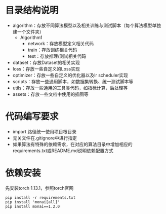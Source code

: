# 目录结构说明

- algorithm：存放不同算法模型以及相关训练与测试脚本（每个算法模型单独建一个文件夹） 
    - Algorithm1
        - network：存放模型定义相关代码
        - train：存放训练相关代码
        - test：存放推理/测试相关代码
- dataset：存放Dataset的相关实现
- loss：存放一些自定义的Loss实现
- optimizer：存放一些自定义的优化器以及lr scheduler实现
- scripts：存放一些通用脚本，如数据集转换、统一测试脚本等
- utils：存放一些通用的工具类代码，如指标计算，后处理等
- assets：存放一些文档中使用的插图等

# 代码编写要求

- import 路径统一使用项目根目录
- 无关文件在.gitignore中进行指定
- 如果算法有特殊的依赖需求，在对应的算法目录中增加相应的requirements.txt或README.md说明依赖配置方式

# 依赖安装

先安装torch 1.13.1，参照torch官网

```
pip install -r requirements.txt
pip install 'monai[all]'
pip install monai==1.2.0
```
